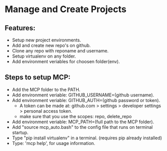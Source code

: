 # Manage and Create Projects
## Features:
- Setup new project environments.
- Add and create new repo's on github.
- Clone any repo with reponame and username.
- Setup virtualenv on any folder.
- Add environment veriables for choosen folder(env).
## Steps to setup MCP:
- Add the MCP folder to the PATH.
- Add environment veriable: GITHUB_USERNAME=(github username).
- Add environment veriable: GITHUB_AUTH=(github password or token).
  - A token can be made at: github.com > settings > developer settings > personal access token.
  - make sure that you use the scopes: repo, delete_repo
- Add environment veriable: MCP_PATH=(full path to the MCP folder).
- Add "source mcp_auto.bash" to the config file that runs on terminal startup.
- Type "pip install virtualenv" in a terminal. (requires pip already installed)
- Type: 'mcp help', for usage information.
